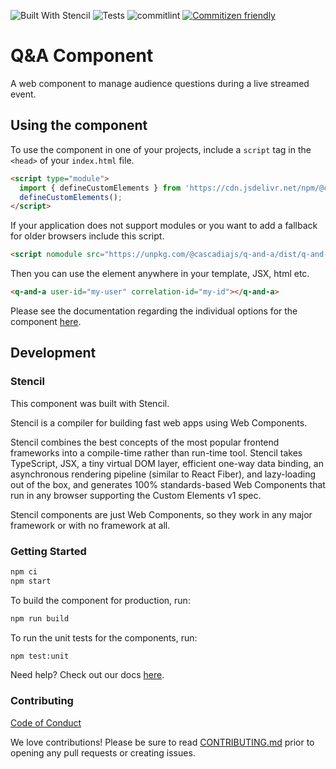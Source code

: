 ![Built With Stencil](https://img.shields.io/badge/-Built%20With%20Stencil-16161d.svg?logo=data%3Aimage%2Fsvg%2Bxml%3Bbase64%2CPD94bWwgdmVyc2lvbj0iMS4wIiBlbmNvZGluZz0idXRmLTgiPz4KPCEtLSBHZW5lcmF0b3I6IEFkb2JlIElsbHVzdHJhdG9yIDE5LjIuMSwgU1ZHIEV4cG9ydCBQbHVnLUluIC4gU1ZHIFZlcnNpb246IDYuMDAgQnVpbGQgMCkgIC0tPgo8c3ZnIHZlcnNpb249IjEuMSIgaWQ9IkxheWVyXzEiIHhtbG5zPSJodHRwOi8vd3d3LnczLm9yZy8yMDAwL3N2ZyIgeG1sbnM6eGxpbms9Imh0dHA6Ly93d3cudzMub3JnLzE5OTkveGxpbmsiIHg9IjBweCIgeT0iMHB4IgoJIHZpZXdCb3g9IjAgMCA1MTIgNTEyIiBzdHlsZT0iZW5hYmxlLWJhY2tncm91bmQ6bmV3IDAgMCA1MTIgNTEyOyIgeG1sOnNwYWNlPSJwcmVzZXJ2ZSI%2BCjxzdHlsZSB0eXBlPSJ0ZXh0L2NzcyI%2BCgkuc3Qwe2ZpbGw6I0ZGRkZGRjt9Cjwvc3R5bGU%2BCjxwYXRoIGNsYXNzPSJzdDAiIGQ9Ik00MjQuNywzNzMuOWMwLDM3LjYtNTUuMSw2OC42LTkyLjcsNjguNkgxODAuNGMtMzcuOSwwLTkyLjctMzAuNy05Mi43LTY4LjZ2LTMuNmgzMzYuOVYzNzMuOXoiLz4KPHBhdGggY2xhc3M9InN0MCIgZD0iTTQyNC43LDI5Mi4xSDE4MC40Yy0zNy42LDAtOTIuNy0zMS05Mi43LTY4LjZ2LTMuNkgzMzJjMzcuNiwwLDkyLjcsMzEsOTIuNyw2OC42VjI5Mi4xeiIvPgo8cGF0aCBjbGFzcz0ic3QwIiBkPSJNNDI0LjcsMTQxLjdIODcuN3YtMy42YzAtMzcuNiw1NC44LTY4LjYsOTIuNy02OC42SDMzMmMzNy45LDAsOTIuNywzMC43LDkyLjcsNjguNlYxNDEuN3oiLz4KPC9zdmc%2BCg%3D%3D&colorA=16161d&style=flat-square) ![Tests](https://github.com/bniedermeyer/q-and-a/workflows/Tests/badge.svg) ![commitlint](https://github.com/bniedermeyer/q-and-a/workflows/commitlint/badge.svg)
[![Commitizen friendly](https://img.shields.io/badge/commitizen-friendly-brightgreen.svg)](http://commitizen.github.io/cz-cli/)

# Q&A Component

A web component to manage audience questions during a live streamed event.

## Using the component

To use the component in one of your projects, include a `script` tag in the `<head>` of your `index.html` file.

```html
<script type="module">
  import { defineCustomElements } from 'https://cdn.jsdelivr.net/npm/@cascadiajs/q-and-a/loader/index.es2017.js';
  defineCustomElements();
</script>
```

If your application does not support modules or you want to add a fallback for older browsers include this script.

```html
<script nomodule src="https://unpkg.com/@cascadiajs/q-and-a/dist/q-and-a/q-and-a.js"></script>
```

Then you can use the element anywhere in your template, JSX, html etc.

```html
<q-and-a user-id="my-user" correlation-id="my-id"></q-and-a>
```

Please see the documentation regarding the individual options for the component [here](src/components/q-and-a/readme.md).

## Development

### Stencil

This component was built with Stencil.

Stencil is a compiler for building fast web apps using Web Components.

Stencil combines the best concepts of the most popular frontend frameworks into a compile-time rather than run-time tool. Stencil takes TypeScript, JSX, a tiny virtual DOM layer, efficient one-way data binding, an asynchronous rendering pipeline (similar to React Fiber), and lazy-loading out of the box, and generates 100% standards-based Web Components that run in any browser supporting the Custom Elements v1 spec.

Stencil components are just Web Components, so they work in any major framework or with no framework at all.

### Getting Started

```bash
npm ci
npm start
```

To build the component for production, run:

```bash
npm run build
```

To run the unit tests for the components, run:

```bash
npm test:unit
```

Need help? Check out our docs [here](https://stenciljs.com/docs/my-first-component).

### Contributing

[Code of Conduct](https://2020.cascadiajs.com/coc)

We love contributions! Please be sure to read [CONTRIBUTING.md](CONTRIBUTING.md) prior to opening any pull requests or creating issues.
